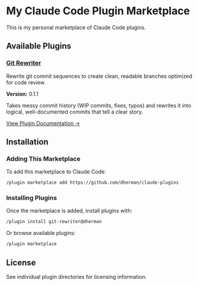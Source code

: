 # My Claude Code Plugin Marketplace

This is my personal marketplace of Claude Code plugins.

## Available Plugins

### [Git Rewriter](plugins/git-rewriter/)

Rewrite git commit sequences to create clean, readable branches optimized for code review.

**Version:** 0.1.1

Takes messy commit history (WIP commits, fixes, typos) and rewrites it into logical, well-documented commits that tell a clear story.

[View Plugin Documentation →](plugins/git-rewriter/README.md)

## Installation

### Adding This Marketplace

To add this marketplace to Claude Code:

```bash
/plugin marketplace add https://github.com/dherman/claude-plugins
```

### Installing Plugins

Once the marketplace is added, install plugins with:

```bash
/plugin install git-rewriter@dherman
```

Or browse available plugins:

```bash
/plugin marketplace
```

## License

See individual plugin directories for licensing information.
